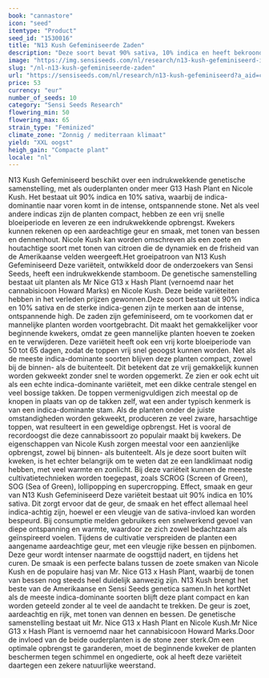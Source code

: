 ```yaml
---
book: "cannastore"
icon: "seed"
itemtype: "Product"
seed_id: "1530016"
title: "N13 Kush Gefeminiseerde Zaden"
description: "Deze soort bevat 90% sativa, 10% indica en heeft bekroonde ouderplanten. Compact en snelbloeiend, met een krachtige high. De geur is aardeachtig en zoet."
image: "https://img.sensiseeds.com/nl/research/n13-kush-gefeminiseerd-image.png"
slug: "/nl-n13-kush-gefeminiseerde-zaden"
url: "https://sensiseeds.com/nl/research/n13-kush-gefeminiseerd?a_aid=cannastore"
price: 53
currency: "eur"
number_of_seeds: 10
category: "Sensi Seeds Research"
flowering_min: 50
flowering_max: 65
strain_type: "Feminized"
climate_zone: "Zonnig / mediterraan klimaat"
yield: "XXL oogst"
heigh_gain: "Compacte plant"
locale: "nl"
---
```

N13 Kush Gefeminiseerd beschikt over een indrukwekkende genetische samenstelling, met als ouderplanten onder meer G13 Hash Plant en Nicole Kush. Het bestaat uit 90% indica en 10% sativa, waarbij de indica-dominantie naar voren komt in de intense, ontspannende stone. Net als veel andere indicas zijn de planten compact, hebben ze een vrij snelle bloeiperiode en leveren ze een indrukwekkende opbrengst. Kwekers kunnen rekenen op een aardeachtige geur en smaak, met tonen van bessen en dennenhout. Nicole Kush kan worden omschreven als een zoete en houtachtige soort met tonen van citroen die de dynamiek en de frisheid van de Amerikaanse velden weergeeft.Het groeipatroon van N13 Kush Gefeminiseerd Deze variëteit, ontwikkeld door de onderzoekers van Sensi Seeds, heeft een indrukwekkende stamboom. De genetische samenstelling bestaat uit planten als Mr Nice G13 x Hash Plant (vernoemd naar het cannabisicoon Howard Marks) en Nicole Kush. Deze beide variëteiten hebben in het verleden prijzen gewonnen.Deze soort bestaat uit 90% indica en 10% sativa en de sterke indica-genen zijn te merken aan de intense, ontspannende high. De zaden zijn gefeminiseerd, om te voorkomen dat er mannelijke planten worden voortgebracht. Dit maakt het gemakkelijker voor beginnende kwekers, omdat ze geen mannelijke planten hoeven te zoeken en te verwijderen. Deze variëteit heeft ook een vrij korte bloeiperiode van 50 tot 65 dagen, zodat de toppen vrij snel geoogst kunnen worden. Net als de meeste indica-dominante soorten blijven deze planten compact, zowel bij de binnen- als de buitenteelt. Dit betekent dat ze vrij gemakkelijk kunnen worden gekweekt zonder snel te worden opgemerkt. Ze zien er ook echt uit als een echte indica-dominante variëteit, met een dikke centrale stengel en veel bossige takken. De toppen vermenigvuldigen zich meestal op de knopen in plaats van op de takken zelf, wat een ander typisch kenmerk is van een indica-dominante stam. Als de planten onder de juiste omstandigheden worden gekweekt, produceren ze veel zware, harsachtige toppen, wat resulteert in een geweldige opbrengst. Het is vooral de recordoogst die deze cannabissoort zo populair maakt bij kwekers. De eigenschappen van Nicole Kush zorgen meestal voor een aanzienlijke opbrengst, zowel bij binnen- als buitenteelt. Als je deze soort buiten wilt kweken, is het echter belangrijk om te weten dat ze een landklimaat nodig hebben, met veel warmte en zonlicht. Bij deze variëteit kunnen de meeste cultivatietechnieken worden toegepast, zoals SCROG (Screen of Green), SOG (Sea of Green), lollipopping en supercropping. Effect, smaak en geur van N13 Kush Gefeminiseerd Deze variëteit bestaat uit 90% indica en 10% sativa. Dit zorgt ervoor dat de geur, de smaak en het effect allemaal heel indica-achtig zijn, hoewel er een vleugje van de sativa-invloed kan worden bespeurd. Bij consumptie melden gebruikers een snelwerkend gevoel van diepe ontspanning en warmte, waardoor ze zich zowel bedachtzaam als geïnspireerd voelen. Tijdens de cultivatie verspreiden de planten een aangename aardeachtige geur, met een vleugje rijke bessen en pijnbomen. Deze geur wordt intenser naarmate de oogsttijd nadert, en tijdens het curen. De smaak is een perfecte balans tussen de zoete smaken van Nicole Kush en de populaire hasj van Mr. Nice G13 x Hash Plant, waarbij de tonen van bessen nog steeds heel duidelijk aanwezig zijn. N13 Kush brengt het beste van de Amerikaanse en Sensi Seeds genetica samen.In het kortNet als de meeste indica-dominante soorten blijft deze plant compact en kan worden geteeld zonder al te veel de aandacht te trekken. De geur is zoet, aardeachtig en rijk, met tonen van dennen en bessen. De genetische samenstelling bestaat uit Mr. Nice G13 x Hash Plant en Nicole Kush.Mr Nice G13 x Hash Plant is vernoemd naar het cannabisicoon Howard Marks.Door de invloed van de beide ouderplanten is de stone zeer sterk.Om een optimale opbrengst te garanderen, moet de beginnende kweker de planten beschermen tegen schimmel en ongedierte, ook al heeft deze variëteit daartegen een zekere natuurlijke weerstand.
